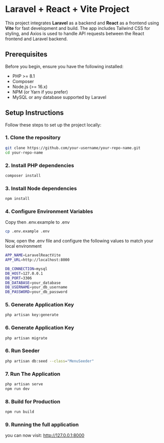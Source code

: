 # Laravel + React + Vite Project

This project integrates **Laravel** as a backend and **React** as a frontend using **Vite** for fast development and build. The app includes Tailwind CSS for styling, and Axios is used to handle API requests between the React frontend and Laravel backend.

## Prerequisites

Before you begin, ensure you have the following installed:

-   PHP >= 8.1
-   Composer
-   Node.js (>= 16.x)
-   NPM (or Yarn if you prefer)
-   MySQL or any database supported by Laravel

## Setup Instructions

Follow these steps to set up the project locally:

### 1. Clone the repository

```bash
git clone https://github.com/your-username/your-repo-name.git
cd your-repo-name
```

### 2. Install PHP dependencies

```bash
composer install
```

### 3. Install Node dependencies

```bash
npm install
```

### 4. Configure Environment Variables

Copy then .env.example to .env

```bash
cp .env.example .env
```

Now, open the .env file and configure the following values to match your local environment

```bash
APP_NAME=LaravelReactVite
APP_URL=http://localhost:8000

DB_CONNECTION=mysql
DB_HOST=127.0.0.1
DB_PORT=3306
DB_DATABASE=your_database
DB_USERNAME=your_db_username
DB_PASSWORD=your_db_password
```

### 5. Generate Application Key

```bash
php artisan key:generate
```

### 6. Generate Application Key

```bash
php artisan migrate
```

### 6. Run Seeder

```bash
php artisan db:seed --class="MenuSeeder"
```

### 7. Run The Application

```bash
php artisan serve
npm run dev
```

### 8. Build for Production

```bash
npm run build
```

### 9. Running the full application

you can now visit:
http://127.0.0.1:8000
